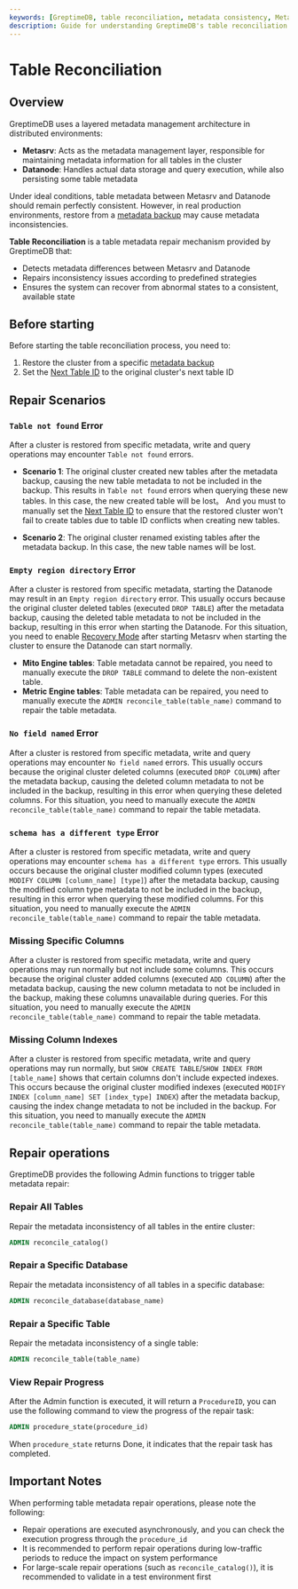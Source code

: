```yaml
---
keywords: [GreptimeDB, table reconciliation, metadata consistency, Metasrv, Datanode, table metadata repair]
description: Guide for understanding GreptimeDB's table reconciliation mechanism that detects and repairs metadata inconsistencies between Metasrv and Datanode.
---
```


# Table Reconciliation

## Overview

GreptimeDB uses a layered metadata management architecture in distributed environments:
- **Metasrv**: Acts as the metadata management layer, responsible for maintaining metadata information for all tables in the cluster
- **Datanode**: Handles actual data storage and query execution, while also persisting some table metadata

Under ideal conditions, table metadata between Metasrv and Datanode should remain perfectly consistent. However, in real production environments, restore from a [metadata backup](/user-guide/deployments-administration/manage-metadata/restore-backup.md) may cause metadata inconsistencies.

**Table Reconciliation** is a table metadata repair mechanism provided by GreptimeDB that:
- Detects metadata differences between Metasrv and Datanode
- Repairs inconsistency issues according to predefined strategies
- Ensures the system can recover from abnormal states to a consistent, available state

## Before starting
Before starting the table reconciliation process, you need to:
1. Restore the cluster from a specific [metadata backup](/user-guide/deployments-administration/manage-metadata/restore-backup.md)
2. Set the [Next Table ID](/user-guide/deployments-administration/maintenance/sequence-management.md) to the original cluster's next table ID

## Repair Scenarios

### `Table not found` Error

After a cluster is restored from specific metadata, write and query operations may encounter `Table not found` errors.

- **Scenario 1**: The original cluster created new tables after the metadata backup, causing the new table metadata to not be included in the backup. This results in `Table not found` errors when querying these new tables. In this case, the new created table will be lost。 And you must to manually set the [Next Table ID](/user-guide/deployments-administration/maintenance/sequence-management.md) to ensure that the restored cluster won't fail to create tables due to table ID conflicts when creating new tables.

- **Scenario 2**: The original cluster renamed existing tables after the metadata backup. In this case, the new table names will be lost.

### `Empty region directory` Error

After a cluster is restored from specific metadata, starting the Datanode may result in an `Empty region directory` error. This usually occurs because the original cluster deleted tables (executed `DROP TABLE`) after the metadata backup, causing the deleted table metadata to not be included in the backup, resulting in this error when starting the Datanode. For this situation, you need to enable [Recovery Mode](/user-guide/deployments-administration/maintenance/recovery-mode.md) after starting Metasrv when starting the cluster to ensure the Datanode can start normally.

- **Mito Engine tables**: Table metadata cannot be repaired, you need to manually execute the `DROP TABLE` command to delete the non-existent table.
- **Metric Engine tables**: Table metadata can be repaired, you need to manually execute the `ADMIN reconcile_table(table_name)` command to repair the table metadata.

### `No field named` Error

After a cluster is restored from specific metadata, write and query operations may encounter `No field named` errors. This usually occurs because the original cluster deleted columns (executed `DROP COLUMN`) after the metadata backup, causing the deleted column metadata to not be included in the backup, resulting in this error when querying these deleted columns. For this situation, you need to manually execute the `ADMIN reconcile_table(table_name)` command to repair the table metadata.

### `schema has a different type` Error

After a cluster is restored from specific metadata, write and query operations may encounter `schema has a different type` errors. This usually occurs because the original cluster modified column types (executed `MODIFY COLUMN [column_name] [type]`) after the metadata backup, causing the modified column type metadata to not be included in the backup, resulting in this error when querying these modified columns. For this situation, you need to manually execute the `ADMIN reconcile_table(table_name)` command to repair the table metadata.

### Missing Specific Columns

After a cluster is restored from specific metadata, write and query operations may run normally but not include some columns. This occurs because the original cluster added columns (executed `ADD COLUMN`) after the metadata backup, causing the new column metadata to not be included in the backup, making these columns unavailable during queries. For this situation, you need to manually execute the `ADMIN reconcile_table(table_name)` command to repair the table metadata.

### Missing Column Indexes

After a cluster is restored from specific metadata, write and query operations may run normally, but `SHOW CREATE TABLE`/`SHOW INDEX FROM [table_name]` shows that certain columns don't include expected indexes. This occurs because the original cluster modified indexes (executed `MODIFY INDEX [column_name] SET [index_type] INDEX`) after the metadata backup, causing the index change metadata to not be included in the backup. For this situation, you need to manually execute the `ADMIN reconcile_table(table_name)` command to repair the table metadata.

## Repair operations

GreptimeDB provides the following Admin functions to trigger table metadata repair:

### Repair All Tables

Repair the metadata inconsistency of all tables in the entire cluster:

```sql
ADMIN reconcile_catalog()
```

### Repair a Specific Database

Repair the metadata inconsistency of all tables in a specific database:

```sql
ADMIN reconcile_database(database_name)
```

### Repair a Specific Table

Repair the metadata inconsistency of a single table:

```sql
ADMIN reconcile_table(table_name)
```

### View Repair Progress

After the Admin function is executed, it will return a `ProcedureID`, you can use the following command to view the progress of the repair task:

```sql
ADMIN procedure_state(procedure_id)
```

When `procedure_state` returns Done, it indicates that the repair task has completed.

## Important Notes

When performing table metadata repair operations, please note the following:

- Repair operations are executed asynchronously, and you can check the execution progress through the `procedure_id`
- It is recommended to perform repair operations during low-traffic periods to reduce the impact on system performance
- For large-scale repair operations (such as `reconcile_catalog()`), it is recommended to validate in a test environment first

